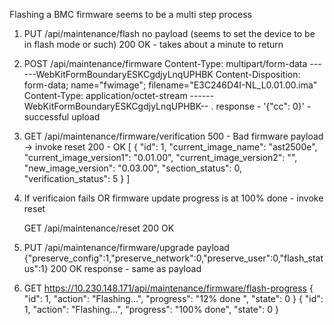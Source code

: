 
 Flashing a BMC firmware seems to be a multi step process


 1. PUT /api/maintenance/flash
       no payload (seems to set the device to be in flash mode or such)
       200 OK - takes about a minute to return

 2. POST /api/maintenance/firmware
      Content-Type: multipart/form-data
      ------WebKitFormBoundaryESKCgdjyLnqUPHBK
		Content-Disposition: form-data; name="fwimage"; filename="E3C246D4I-NL_L0.01.00.ima"
		Content-Type: application/octet-stream
     ------WebKitFormBoundaryESKCgdjyLnqUPHBK--
 .   response - '{"cc": 0}' - successful upload

 3. GET /api/maintenance/firmware/verification
       500 - Bad firmware payload -> invoke reset
       200 - OK
           [ { "id": 1, "current_image_name": "ast2500e", "current_image_version1": "0.01.00", "current_image_version2": "", "new_image_version": "0.03.00", "section_status": 0, "verification_status": 5 } ]
 
 4. If verificaion fails OR firmware update progress is at 100% done - invoke reset
 
      GET /api/maintenance/reset
       200 OK
 
 5. PUT /api/maintenance/firmware/upgrade
      payload {"preserve_config":1,"preserve_network":0,"preserve_user":0,"flash_status":1}
      200 OK
      response - same as payload

 6. GET https://10.230.148.171/api/maintenance/firmware/flash-progress
     { "id": 1, "action": "Flashing...", "progress": "12% done         ", "state": 0 }
     { "id": 1, "action": "Flashing...", "progress": "100% done", "state": 0 }